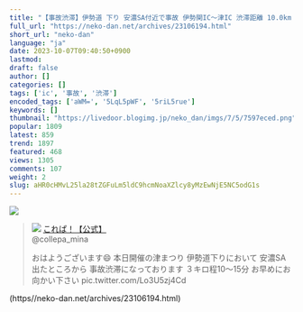 ```yaml
---
title: "【事故渋滞】伊勢道 下り 安濃SA付近で事故 伊勢関IC〜津IC 渋滞距離 10.0km "
full_url: "https://neko-dan.net/archives/23106194.html"
short_url: "neko-dan"
language: "ja"
date: 2023-10-07T09:40:50+0900
lastmod: 
draft: false
author: []
categories: []
tags: ['ic', '事故', '渋滞']
encoded_tags: ['aWM=', '5LqL5pWF', '5riL5rue']
keywords: []
thumbnail: "https://livedoor.blogimg.jp/neko_dan/imgs/7/5/7597eced.png"
popular: 1809
latest: 859
trend: 1897
featured: 468
views: 1305
comments: 107
weight: 2
slug: aHR0cHMvL25la28tZGFuLm5ldC9hcmNoaXZlcy8yMzEwNjE5NC5odG1s
---
```


![](https://livedoor.blogimg.jp/neko_dan/imgs/7/5/7597eced.png)

<blockquote id='twibodyCAechYxU5p'> <p> <img src='https//livedoor.blogimg.jp/neko_dan/imgs/9/c/9c68e8e6.jpg'> <a href='https//twitter.com/collepa_mina/status/1710429322283237824' target='_blank'>これぱ！【公式】 </a><br> @collepa_mina </p> <p id='twitextCAechYxU5p'> おはようございます😄 本日開催の津まつり 伊勢道下りにおいて 安濃SA出たところから 事故渋滞になっております ３キロ程10〜15分 お早めにお向かい下さい pic.twitter.com/Lo3U5zj4Cd </p> </blockquote> 

(https//neko-dan.net/archives/23106194.html)

